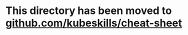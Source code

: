 # This directory has been moved to [github.com/kubeskills/cheat-sheet](https://github.com/kubeskills/cheat-sheet)
